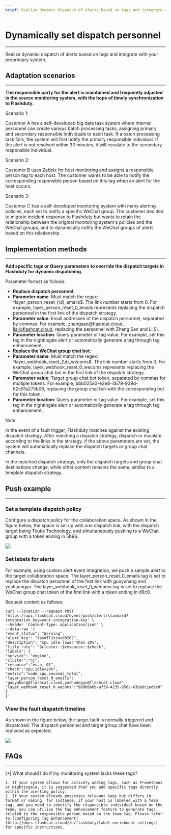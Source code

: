 ```yaml
---
brief: Realize dynamic dispatch of alerts based on tags and integrate with your proprietary system
---
```


# Dynamically set dispatch personnel

---

Realize dynamic dispatch of alerts based on tags and integrate with your proprietary system.

## Adaptation scenarios
---

**The responsible party for the alert is maintained and frequently adjusted in the source monitoring system, with the hope of timely synchronization to Flashduty.**

Scenario 1:

Customer A has a self-developed big data task system where internal personnel can create various batch processing tasks, assigning primary and secondary responsible individuals to each task. If a batch processing task fails, the system will first notify the primary responsible individual. If the alert is not resolved within 30 minutes, it will escalate to the secondary responsible individual.

Scenario 2:

Customer B uses Zabbix for host monitoring and assigns a responsible person tag to each host. The customer wants to be able to notify the corresponding responsible person based on this tag when an alert for the host occurs.

Scenario 3:

Customer C has a self-developed monitoring system with many alerting policies, each set to notify a specific WeChat group. The customer decided to migrate incident response to Flashduty but wants to retain the relationship between the original monitoring system's policies and the WeChat groups, and to dynamically notify the WeChat groups of alerts based on this relationship.


## Implementation methods
---

**Add specific tags or Query parameters to override the dispatch targets in Flashduty for dynamic dispatching.**

Parameter format as follows:

- **Replace dispatch personnel**:
- **Parameter name**: Must match the regex: ^layer_person_reset_(\d)_emails$. The link number starts from 0. For example, layer_person_reset_0_emails represents replacing the dispatch personnel in the first link of the dispatch strategy.
- **Parameter value**: Email addresses of the dispatch personnel, separated by commas. For example, zhangsan@flashcat.cloud, lisi@flashcat.cloud, replacing the personnel with Zhang San and Li Si.
- **Parameter location**: Query parameter or tag value. For example, set this tag in the nightingale alert or automatically generate a tag through tag enhancement.
- **Replace the WeChat group chat bot**:
- **Parameter name**: Must match the regex: ^layer_webhook_reset_(\d)_wecoms$. The link number starts from 0. For example, layer_webhook_reset_0_wecoms represents replacing the WeChat group chat bot in the first link of the dispatch strategy.
- **Parameter value**: Target group chat bot token, separated by commas for multiple tokens. For example, bbb025a0-e2e8-4b79-939d-82c91a275b06, replacing the group chat bot with the corresponding bot for this token.
- **Parameter location**: Query parameter or tag value. For example, set this tag in the nightingale alert or automatically generate a tag through tag enhancement.

> [!NOTE]
> In the event of a fault trigger, Flashduty matches against the existing dispatch strategy. After matching a dispatch strategy, dispatch or escalate according to the links in the strategy. If the above parameters are set, the system will automatically replace the dispatch targets or group chat channels.
>
> In the matched dispatch strategy, only the dispatch targets and group chat destinations change, while other content remains the same, similar to a template dispatch strategy.

## Push example
---

### Set a template dispatch policy

Configure a dispatch policy for the collaboration space. As shown in the figure below, the space is set up with one dispatch link, with the dispatch target being Toutie Technology, and simultaneously pushing to a WeChat group with a token ending in 5b96.

![](https://fcdoc.github.io/img/BzEFtRd9mmTNVjjnF7f_AcO7kcjSqdKamWmET3Dxwjw.avif)

### Set labels for alerts

For example, using custom alert event integration, we push a sample alert to the target collaboration space. The layer_person_reset_0_emails tag is set to replace the dispatch personnel of the first link with guoyuhang and yushuangyu. The layer_webhook_reset_0_wecoms tag is set to replace the WeChat group chat token of the first link with a token ending in d9c0.

Request content as follows:

```
curl --location --request POST 'https://api.flashcat.cloud/event/push/alert/standard?integration_key=your-integration-key' \
--header 'Content-Type: application/json' \
--data-raw '{
"event_status": "Warning",
"alert_key": "lasdfl2xzasd0262",
"description": "cpu idle lower than 20%",
"title_rule": "$cluster::$resource::$check",
"labels": {
"service": "engine",
"cluster":"nj",
"resource":"es.nj.01",
"check":"cpu.idle<20%",
"metric":"node_cpu_seconds_total",
"layer_person_reset_0_emails": "guoyuhang@flashcat.cloud,yushuangyu@flashcat.cloud",
"layer_webhook_reset_0_wecoms":"90dbb66b-af39-4235-956c-636a9c1ed9c0"
}
}'
```

### View the fault dispatch timeline

As shown in the figure below, the target fault is normally triggered and dispatched. The dispatch personnel and target group chat have been replaced as expected.

![](https://fcdoc.github.io/img/WHCu6fjd-r-vUtUeAhxzLsFFwBNaf5gIG_gQ4lcHAZ4.avif)


## FAQs
---

|+| What should I do if my monitoring system lacks these tags?

    1. If your system allows for actively adding tags, such as Prometheus or Nightingale, it is suggested that you add specific tags directly within the alerting policy.
    2. If your system already possesses relevant tags but differs in format or naming, for instance, if your host is labeled with a team tag, and you need to identify the responsible individual based on the team, you can utilize the tag enhancement feature to generate tags related to the responsible person based on the team tag. Please refer to [Configuring Tag Enhancement](http://docs.flashcat.cloud/zh/flashduty/label-enrichment-settings) for specific instructions.